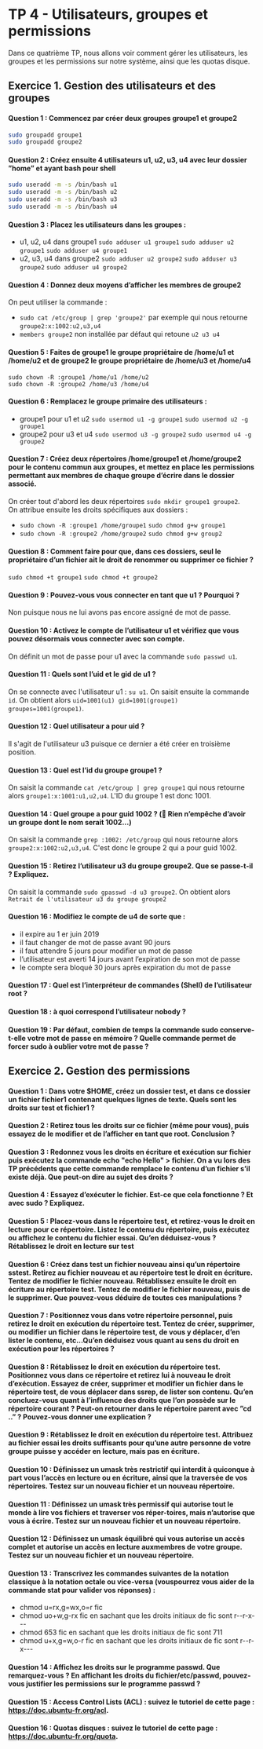 # TP 4 - Utilisateurs, groupes et permissions

Dans ce quatrième TP, nous allons voir comment gérer les utilisateurs, les groupes et les permissions sur notre système,
ainsi que les quotas disque.

## Exercice 1. Gestion des utilisateurs et des groupes

#### Question 1 : Commencez par créer deux groupes groupe1 et groupe2

```bash
sudo groupadd groupe1
sudo groupadd groupe2
```

#### Question 2 : Créez ensuite 4 utilisateurs u1, u2, u3, u4 avec leur dossier ”home” et ayant bash pour shell

```bash
sudo useradd -m -s /bin/bash u1
sudo useradd -m -s /bin/bash u2
sudo useradd -m -s /bin/bash u3
sudo useradd -m -s /bin/bash u4
```

#### Question 3 : Placez les utilisateurs dans les groupes :
* u1, u2, u4 dans groupe1 ```sudo adduser u1 groupe1``` ```sudo adduser u2 groupe1``` ```sudo adduser u4 groupe1```
* u2, u3, u4 dans groupe2 ```sudo adduser u2 groupe2``` ```sudo adduser u3 groupe2``` ```sudo adduser u4 groupe2```

#### Question 4 : Donnez deux moyens d’afficher les membres de groupe2

On peut utiliser la commande :
  * ```sudo cat /etc/group | grep 'groupe2'``` par exemple qui nous retourne ```groupe2:x:1002:u2,u3,u4```
  * ```members groupe2``` non installée par défaut qui retoune ```u2 u3 u4```

#### Question 5 : Faites de groupe1 le groupe propriétaire de /home/u1 et /home/u2 et de groupe2 le groupe propriétaire de /home/u3 et /home/u4

```sudo chown -R :groupe1 /home/u1 /home/u2```  
```sudo chown -R :groupe2 /home/u3 /home/u4```

#### Question 6 : Remplacez le groupe primaire des utilisateurs :
* groupe1 pour u1 et u2 ```sudo usermod u1 -g groupe1``` ```sudo usermod u2 -g groupe1```
* groupe2 pour u3 et u4 ```sudo usermod u3 -g groupe2``` ```sudo usermod u4 -g groupe2```

#### Question 7 : Créez deux répertoires /home/groupe1 et /home/groupe2 pour le contenu commun aux groupes, et mettez en place les permissions permettant aux membres de chaque groupe d’écrire dans le dossier associé.

On créer tout d'abord les deux répertoires ```sudo mkdir groupe1 groupe2```.  
On attribue ensuite les droits spécifiques aux dossiers :
* ```sudo chown -R :groupe1 /home/groupe1``` ```sudo chmod g+w groupe1```
* ```sudo chown -R :groupe2 /home/groupe2```  ```sudo chmod g+w group2```

#### Question 8 : Comment faire pour que, dans ces dossiers, seul le propriétaire d’un fichier ait le droit de renommer ou supprimer ce fichier ?
```sudo chmod +t groupe1```
```sudo chmod +t groupe2```

#### Question 9 : Pouvez-vous vous connecter en tant que u1 ? Pourquoi ?

Non puisque nous ne lui avons pas encore assigné de mot de passe.

#### Question 10 : Activez le compte de l’utilisateur u1 et vérifiez que vous pouvez désormais vous connecter avec son compte.

On définit un mot de passe pour u1 avec la commande ```sudo passwd u1```.

#### Question 11 : Quels sont l’uid et le gid de u1 ?

On se connecte avec l'utilisateur u1 : ```su u1```. On saisit ensuite la commande ```id```.
On obtient alors ```uid=1001(u1) gid=1001(groupe1) groupes=1001(groupe1)```.

#### Question 12 : Quel utilisateur a pour uid ?

Il s'agit de l'utilisateur u3 puisque ce dernier a été créer en troisième position.

#### Question 13 : Quel est l’id du groupe groupe1 ?

On saisit la commande ```cat /etc/group | grep groupe1``` qui nous retourne alors ```groupe1:x:1001:u1,u2,u4```. L'ID du groupe 1 est donc 1001.

#### Question 14 : Quel groupe a pour guid 1002 ? ( Rien n’empêche d’avoir un groupe dont le nom serait 1002...)

On saisit la commande ```grep :1002: /etc/group``` qui nous retourne alors ```groupe2:x:1002:u2,u3,u4```. C'est donc le groupe 2 
qui a pour guid 1002.

#### Question 15 : Retirez l’utilisateur u3 du groupe groupe2. Que se passe-t-il ? Expliquez.

On saisit la commande ```sudo gpasswd -d u3 groupe2```.
On obtient alors ```Retrait de l'utilisateur u3 du groupe groupe2```

#### Question 16 : Modifiez le compte de u4 de sorte que :
* il expire au 1 er juin 2019
* il faut changer de mot de passe avant 90 jours
* il faut attendre 5 jours pour modifier un mot de passe
* l’utilisateur est averti 14 jours avant l’expiration de son mot de passe
* le compte sera bloqué 30 jours après expiration du mot de passe


#### Question 17 : Quel est l’interpréteur de commandes (Shell) de l’utilisateur root ?


#### Question 18 : à quoi correspond l’utilisateur nobody ?

#### Question 19 : Par défaut, combien de temps la commande sudo conserve-t-elle votre mot de passe en mémoire ? Quelle commande permet de forcer sudo à oublier votre mot de passe ?


## Exercice 2. Gestion des permissions


#### Question 1 : Dans votre $HOME, créez un dossier test, et dans ce dossier un fichier fichier1 contenant quelques lignes de texte. Quels sont les droits sur test et fichier1 ?


#### Question 2 : Retirez tous les droits sur ce fichier (même pour vous), puis essayez de le modifier et de l’afficher en tant que root. Conclusion ?


#### Question 3 : Redonnez vous les droits en écriture et exécution sur fichier puis exécutez la commande echo "echo Hello" > fichier. On a vu lors des TP précédents que cette commande remplace le contenu d’un fichier s’il existe déjà. Que peut-on dire au sujet des droits ?


#### Question 4 : Essayez d’exécuter le fichier. Est-ce que cela fonctionne ? Et avec sudo ? Expliquez.


#### Question 5 : Placez-vous dans le répertoire test, et retirez-vous le droit en lecture pour ce répertoire. Listez le contenu du répertoire, puis exécutez ou affichez le contenu du fichier essai. Qu’en déduisez-vous ? Rétablissez le droit en lecture sur test


#### Question 6 : Créez dans test un fichier nouveau ainsi qu’un répertoire sstest. Retirez au fichier nouveau et au répertoire test le droit en écriture. Tentez de modifier le fichier nouveau. Rétablissez ensuite le droit en écriture au répertoire test. Tentez de modifier le fichier nouveau, puis de le supprimer. Que pouvez-vous déduire de toutes ces manipulations ?


#### Question 7 : Positionnez vous dans votre répertoire personnel, puis retirez le droit en exécution du répertoire test. Tentez de créer, supprimer, ou modifier un fichier dans le répertoire test, de vous y déplacer, d’en lister le contenu, etc...Qu’en déduisez vous quant au sens du droit en exécution pour les répertoires ?


#### Question 8 : Rétablissez le droit en exécution du répertoire test. Positionnez vous dans ce répertoire et retirez lui à nouveau le droit d’exécution. Essayez de créer, supprimer et modifier un fichier dans le répertoire test, de vous déplacer dans ssrep, de lister son contenu. Qu’en concluez-vous quant à l’influence des droits que l’on possède sur le répertoire courant ? Peut-on retourner dans le répertoire parent avec ”cd ..” ? Pouvez-vous donner une explication ?


#### Question 9 : Rétablissez le droit en exécution du répertoire test. Attribuez au fichier essai les droits suffisants pour qu’une autre personne de votre groupe puisse y accéder en lecture, mais pas en écriture.


#### Question 10 : Définissez un umask très restrictif qui interdit à quiconque à part vous l’accès en lecture ou en écriture, ainsi que la traversée de vos répertoires. Testez sur un nouveau fichier et un nouveau répertoire.


#### Question 11 : Définissez un umask très permissif qui autorise tout le monde à lire vos fichiers et traverser vos réper-toires, mais n’autorise que vous à écrire. Testez sur un nouveau fichier et un nouveau répertoire.


#### Question 12 : Définissez un umask équilibré qui vous autorise un accès complet et autorise un accès en lecture auxmembres de votre groupe. Testez sur un nouveau fichier et un nouveau répertoire.


#### Question 13 : Transcrivez les commandes suivantes de la notation classique à la notation octale ou vice-versa (vouspourrez vous aider de la commande stat pour valider vos réponses) :
* chmod u=rx,g=wx,o=r fic
* chmod uo+w,g-rx fic en sachant que les droits initiaux de fic sont r--r-x---
* chmod 653 fic en sachant que les droits initiaux de fic sont 711
* chmod u+x,g=w,o-r fic en sachant que les droits initiaux de fic sont r--r-x---

#### Question 14 : Affichez les droits sur le programme passwd. Que remarquez-vous ? En affichant les droits du fichier/etc/passwd, pouvez-vous justifier les permissions sur le programme passwd ?


#### Question 15 : Access Control Lists (ACL) : suivez le tutoriel de cette page : https://doc.ubuntu-fr.org/acl.

#### Question 16 : Quotas disques : suivez le tutoriel de cette page : https://doc.ubuntu-fr.org/quota.
